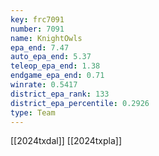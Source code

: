 ```yaml
---
key: frc7091
number: 7091
name: KnightOwls
epa_end: 7.47
auto_epa_end: 5.37
teleop_epa_end: 1.38
endgame_epa_end: 0.71
winrate: 0.5417
district_epa_rank: 133
district_epa_percentile: 0.2926
type: Team
---
```

[[2024txdal]]
[[2024txpla]]
